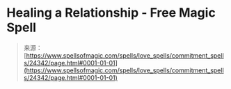 <!--yml
category: 未分类
date: 2024-06-12 19:10:10
-->

# Healing a Relationship - Free Magic Spell

> 来源：[https://www.spellsofmagic.com/spells/love_spells/commitment_spells/24342/page.html#0001-01-01](https://www.spellsofmagic.com/spells/love_spells/commitment_spells/24342/page.html#0001-01-01)